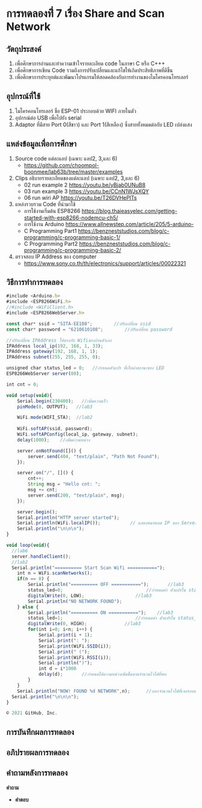 #  การทดลองที่่ 7 เรื่อง Share and Scan Network

##  วัตถุประสงค์
 1. เพื่อศึกษาการอ่านและทำความเข้าใจรายละเอียด code ในภาษา C หรือ C+++
 2. เพื่อศึกษาการเขียน Code รวมถึงการปรับเปลี่ยนและแก้ไขให้เกิดประสิทธิภาพที่ดีขึ้น
 3. เพื่อศึกษาการประยุกต์และพัฒนาโปรแกรมให้สอดคล้องกับการทำงานของไมโครคอนโทรเลอร์

##  อุปกรณ์ที่ใช้
   1. ไมโครคอนโทรเลอร์ ชื่อ ESP-01 ประกอบด้วย WIFI ภายในตัว
   2. อุปกรณ์ต่อ USB เพื่อไปยัง serial
   3. Adaptor ที่มีสาย Port 0(สีขาว) และ Port 1(สีเหลือง) ซึ่งสายทั้งหมดต่อกับ LED เปล่งแสง

##  แหล่งข้อมูลเพื่อการศึกษา
 1. Source code แต่ละแลป (เฉพาะ แลป2, 3,และ 6)
 	- https://github.com/choompol-boonmee/lab63b/tree/master/examples
 2. Clips อธิบายรายละเอียดของแต่ละแลป (เฉพาะ แลป2, 3,และ 6)
	- 02 run example 2 https://youtu.be/yBjab0UNuB8
	- 03 run example 3 https://youtu.be/CCnN1WJsXQY
	- 06 run wiri AP https://youtu.be/T26DVHePlTs
 3. แหล่งรวบรวม Code ที่นำมาใช้
  	- การใช้งานเริ่มต้น ESP8266 https://blog.thaieasyelec.com/getting-started-with-esp8266-nodemcu-ch5/
  	- การใช้งาน Arduino https://www.allnewstep.com/article/205/5-arduino-
 	- C Programming Part1 https://benzneststudios.com/blog/c-programming/c-programming-basic-1/
 	- C Programming Part2 https://benzneststudios.com/blog/c-programming/c-programming-basic-2/
 4. ตรวจสอบ IP Address ของ computer
 	- https://www.sony.co.th/th/electronics/support/articles/00022321
 
##  วิธีการทำการทดลอง
```javascript
#include <Arduino.h>
#include <ESP8266WiFi.h>
//#include <WiFiClient.h>
#include <ESP8266WebServer.h>

const char* ssid = "SITA-EE108";		//ปรับเปลี่ยน ssid
const char* password = "6210610108";		//ปรับเปลี่ยน password

//ปรับเปลี่ยน IPAddress ให้ตรงกับ Wifiของบ้านตัวเอง
IPAddress local_ip(192, 168, 1, 33);    
IPAddress gateway(192, 168, 1, 1);
IPAddress subnet(255, 255, 255, 0);

unsigned char status_led = 0;   //กำหนดตัวแปร ที่เก็บค่าสถานะของ LED
ESP8266WebServer server(80);

int cnt = 0;

void setup(void){
	Serial.begin(230400);   //เพิ่มความเร็ว
	pinMode(0, OUTPUT);   //lab3

	WiFi.mode(WIFI_STA);  //lab2
  
	WiFi.softAP(ssid, password);
	WiFi.softAPConfig(local_ip, gateway, subnet);
	delay(1000);    //เพิ่มความหน่วง

	server.onNotFound([]() {
		server.send(404, "text/plain", "Path Not Found");
	});

	server.on("/", []() {
		cnt++;
		String msg = "Hello cnt: ";
		msg += cnt;
		server.send(200, "text/plain", msg);
	});

	server.begin();
	Serial.println("HTTP server started");
	Serial.println(WiFi.localIP());           // แสดงหมายเลข IP ของ Server
	Serial.println("\n\n\n");
}

void loop(void){
  //lab6
  server.handleClient();
  //lab2
  Serial.println("========== Start Scan Wifi ===========");
	int n = WiFi.scanNetworks();
	if(n == 0) {
		Serial.println("========== OFF ===========");		//lab3
		status_led=0;                   			//กำหนดค่า ตัวแปรใน status_led=0
		digitalWrite(0, LOW);					//lab3
		Serial.println("NO NETWORK FOUND");
	} else {
		Serial.println("========== ON ===========");	//lab3
		status_led=1;                   		//กำหนดค่า ตัวแปรใน status_led=1
		digitalWrite(0, HIGH);				//lab3
		for(int i=0; i<n; i++) {
			Serial.print(i + 1);
			Serial.print(": ");
			Serial.print(WiFi.SSID(i));
			Serial.print(" (");
			Serial.print(WiFi.RSSI(i));
			Serial.println(")");
			int d = i*1000
			delay(d);		//กำหนดให้ความหน่วงเพิ่มขึ้นตามจำนวนไวไฟที่พบ
		}
	}
	Serial.println("NOW! FOUND %d NETWORK",n);		//บอกจำนวนไวไฟที่เจอรอบสถานที่นั้น
  Serial.println("\n\n\n");
}

© 2021 GitHub, Inc.
```
##  การบันทึกผลการทดลอง

##  อภิปรายผลการทดลอง

##  คำถามหลังการทดลอง
**คำถาม**   
*  **คำตอบ** 

